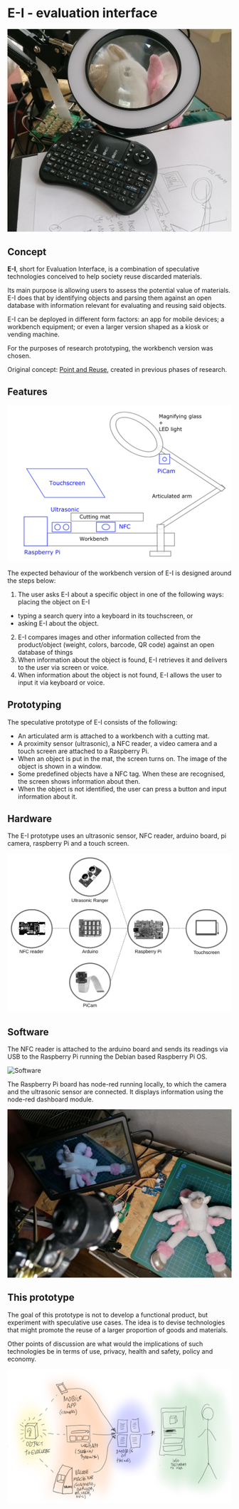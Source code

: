 # E-I - evaluation interface

![Unicorn](unicorn.jpg)

## Concept

**E-I**, short for Evaluation Interface, is a combination of speculative technologies conceived to help society reuse discarded materials.

Its main purpose is allowing users to assess the potential value of materials.
E-I does that by identifying objects and parsing them against an open database with information relevant for evaluating and reusing said objects.

E-I can be deployed in different form factors: an app for mobile devices; a workbench equipment; or even a larger version shaped as a kiosk or vending machine.

For the purposes of research prototyping, the workbench version was chosen.

Original concept:  [Point and Reuse](https://is.efeefe.me/concepts/point-reuse), created in previous phases of research.

## Features

![E-I Workbench](workbench.png)

The expected behaviour of the workbench version of E-I is designed around the steps below:

 1. The user asks E-I about a specific object in one of the following ways:
placing the object on E-I
  - typing a search query into a keyboard in its touchscreen, or
  - asking E-I about the object.
 2. E-I compares images and other information collected from the product/object (weight, colors, barcode, QR code) against an open database of things
 3. When information about the object is found, E-I retrieves it and delivers to the user via screen or voice.
 4. When information about the object is not found, E-I allows the user to input it via keyboard or voice.

## Prototyping

The speculative prototype of E-I consists of the following:

 - An articulated arm is attached to a workbench with a cutting mat.
 - A proximity sensor (ultrasonic), a NFC reader, a video camera and a touch screen are attached to a Raspberry Pi.
 - When an object is put in the mat, the screen turns on. The image of the object is shown in a window.
 - Some predefined objects have a NFC tag. When these are recognised, the screen shows information about then.
 - When the object is not identified, the user can press a button and input information about it.

## Hardware

The E-I prototype uses an ultrasonic sensor, NFC reader, arduino board, pi camera, raspberry Pi and a touch screen.

![Hardware](hardware-schema.png)

## Software

The NFC reader is attached to the arduino board and sends its readings via USB to the Raspberry Pi running the Debian based Raspberry Pi OS.

![Software](software-schema.png)

The Raspberry Pi board has node-red running locally, to which the camera and the ultrasonic sensor are connected. It displays information using the node-red dashboard module.

![Camera](camera.jpg)

## This prototype

The goal of this prototype is not to develop a functional product, but experiment with speculative use cases. The idea is to devise technologies that might promote the reuse of a larger proportion of goods and materials.

Other points of discussion are what would the implications of such technologies be in terms of use, privacy, health and safety, policy and economy.

![](valooe.png)
